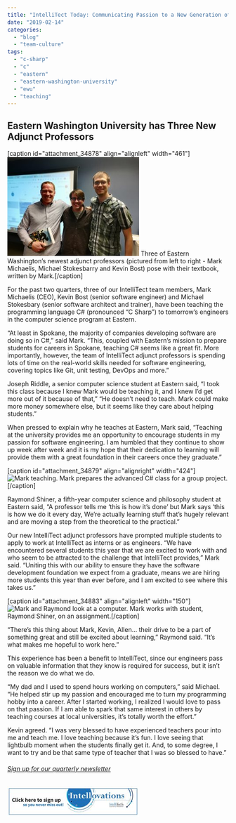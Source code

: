 ```yaml
---
title: "IntelliTect Today: Communicating Passion to a New Generation of Students"
date: "2019-02-14"
categories: 
  - "blog"
  - "team-culture"
tags: 
  - "c-sharp"
  - "c"
  - "eastern"
  - "eastern-washington-university"
  - "ewu"
  - "teaching"
---
```


## Eastern Washington University has Three New Adjunct Professors

\[caption id="attachment\_34878" align="alignleft" width="461"\]![Picture of Mark, Michael and Kevin.](images/Page-2-Teachers-copy-300x225.jpg) Three of Eastern Washington’s newest adjunct professors (pictured from left to right - Mark Michaelis, Michael Stokesbarry and Kevin Bost) pose with their textbook, written by Mark.\[/caption\]

For the past two quarters, three of our IntelliTect team members, Mark Michaelis (CEO), Kevin Bost (senior software engineer) and Michael Stokesbary (senior software architect and trainer), have been teaching the programming language C# (pronounced “C Sharp”) to tomorrow’s engineers in the computer science program at Eastern.

“At least in Spokane, the majority of companies developing software are doing so in C#,” said Mark. “This, coupled with Eastern’s mission to prepare students for careers in Spokane, teaching C# seems like a great fit. More importantly, however, the team of IntelliTect adjunct professors is spending lots of time on the real-world skills needed for software engineering, covering topics like Git, unit testing, DevOps and more.”

Joseph Riddle, a senior computer science student at Eastern said, “I took this class because I knew Mark would be teaching it, and I knew I’d get more out of it because of that,” “He doesn’t need to teach. Mark could make more money somewhere else, but it seems like they care about helping students.”

When pressed to explain why he teaches at Eastern, Mark said, “Teaching at the university provides me an opportunity to encourage students in my passion for software engineering. I am humbled that they continue to show up week after week and it is my hope that their dedication to learning will provide them with a great foundation in their careers once they graduate.”

\[caption id="attachment\_34879" align="alignright" width="424"\]![Mark teaching.](images/Page-2-Mark-Teaching-300x176.jpg) Mark prepares the advanced C# class for a group project.\[/caption\]

Raymond Shiner, a fifth-year computer science and philosophy student at Eastern said, “A professor tells me ‘this is how it’s done’ but Mark says ‘this is how we do it every day, We’re actually learning stuff that’s hugely relevant and are moving a step from the theoretical to the practical.”

Our new IntelliTect adjunct professors have prompted multiple students to apply to work at IntelliTect as interns or as engineers. “We have encountered several students this year that we are excited to work with and who seem to be attracted to the challenge that IntelliTect provides,” Mark said. “Uniting this with our ability to ensure they have the software development foundation we expect from a graduate, means we are hiring more students this year than ever before, and I am excited to see where this takes us.”

\[caption id="attachment\_34883" align="alignleft" width="150"\]![Mark and Raymond look at a computer.](images/Page-2-Mark-and-Raymond-150x150.jpg) Mark works with student, Raymond Shiner, on an assignment.\[/caption\]

“There’s this thing about Mark, Kevin, Allen… their drive to be a part of something great and still be excited about learning,” Raymond said. “It’s what makes me hopeful to work here.”

This experience has been a benefit to IntelliTect, since our engineers pass on valuable information that they know is required for success, but it isn’t the reason we do what we do.

“My dad and I used to spend hours working on computers,” said Michael. “He helped stir up my passion and encouraged me to turn my programming hobby into a career. After I started working, I realized I would love to pass on that passion. If I am able to spark that same interest in others by teaching courses at local universities, it’s totally worth the effort.”

Kevin agreed. “I was very blessed to have experienced teachers pour into me and teach me. I love teaching because it’s fun. I love seeing that lightbulb moment when the students finally get it. And, to some degree, I want to try and be that same type of teacher that I was so blessed to have.”

###### [Sign up for our quarterly newsletter](https://bit.ly/2Nhro9T)

[![](images/Click-here-to-sign-up-1-300x69.jpg)](https://bit.ly/2Nhro9T)
